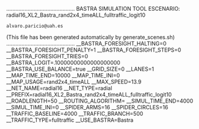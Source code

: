 .............................................
    BASTRA SIMULATION TOOL
    ESCENARIO: radial16_XL2_Bastra_rand2x4_timeALL_fulltraffic_logit10

    alvaro.paricio@uah.es
(This file has been generated automatically by generate_scenes.sh)
.............................................
__BASTRA_FORESIGHT_HALTING=0
__BASTRA_FORESIGHT_PENALTY=1
__BASTRA_FORESIGHT_STEPS=0
__BASTRA_FORESIGHT_TRIES=0
__BASTRA_LOGIT=.10000000000000000000
__BASTRA_USE_BALANCE=true
__GRID_SIZE=0
__LANES=1
__MAP_TIME_END=10000
__MAP_TIME_INI=0
__MAP_USAGE=rand2x4_timeALL
__MAX_SPEED=13.9
__NET_NAME=radial16
__NET_TYPE=radial
__PREFIX=radial16_XL2_Bastra_rand2x4_timeALL_fulltraffic_logit10
__ROADLENGTH=50
__ROUTING_ALGORITHM=
__SIMUL_TIME_END=4000
__SIMUL_TIME_INI=0
__SPIDER_ARMS=16
__SPIDER_CIRCLES=16
__TRAFFIC_BASELINE=4000
__TRAFFIC_BRANCH=500
__TRAFFIC_TYPE=fulltraffic
__USE_BASTRA=Bastra
